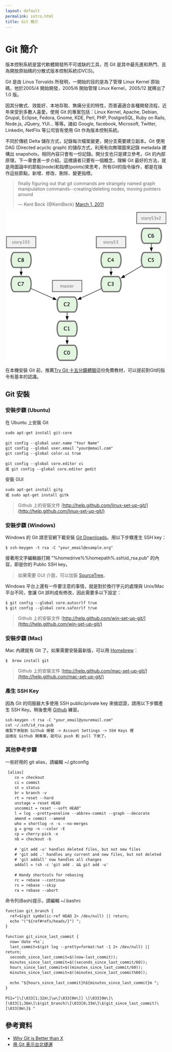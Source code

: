 ```yaml
---
layout: default
permalink: intro.html
title: Git 簡介
---
```


# Git 簡介

版本控制系統是當代軟體開發所不可或缺的工具，而 Git 是其中最先進和熱門、且為開放原始碼的分散式版本控制系統(DVCS)。

Git 是由 Linus Torvalds 所發明，一開始的目的是為了管理 Linux Kernel 原始碼，他於2005/4 開始開發，2005/6 開始管理  Linux Kernel，2005/12 就釋出了 1.0 版。

因其分散式、效能好、本地存取、無痛分支的特性，而普遍適合各種開發流程，近年來受到多數人喜愛。使用 Git 的專案包括：Linux Kernel, Apache, Debian, Drupal, Eclipse, Fedora, Gnome, KDE, Perl, PHP, PostgreSQL, Ruby on Rails, Node.js, JQuery, YUI... 等等。諸如 Google, facebook, Microsoft, Twitter, Linkedin, NetFlix 等公司皆有使用 Git 作為版本控制系統。

不同於傳統 Delta 儲存方式，記錄每次檔案變更，開分支需要建立副本。Git 使用 DAG (Directed acyclic graph) 的儲存方式，利用有向無環圖來記錄 metadata 建構出 snapshots，相同內容只會有一份記錄。開分支也只是建立參考。Git 的內部原理，下一章會進一步介紹。這裡讀者只要有一個概念，理解 Git 最好的方法，就是用圖論中的節點(node)和指標(points)來思考，所有*Git*的指令操作，都是在操作這些節點，新增、修改、刪除、變更指標。

<blockquote class="twitter-tweet"><p>finally figuring out that git commands are strangely named graph manipulation commands--creating/deleting nodes, moving pointers around</p>&mdash; Kent Beck (@KentBeck) <a href="https://twitter.com/KentBeck/status/42657237986054144" data-datetime="2011-03-01T18:47:32+00:00">March 1, 2011</a></blockquote>
<script async src="//platform.twitter.com/widgets.js" charset="utf-8"></script>

![Git graph example](images/intro-1.png)

在本機安裝 Git 前，推薦[Try Git 十五分鐘體驗](https://www.codeschool.com/courses/try-git)這份免費教材，可以提前對Git的指令有基本的認識。

## Git 安裝

### 安裝步驟 (Ubuntu)

在 Ubuntu 上安裝 Git

	sudo apt-get install git-core

	git config --global user.name "Your Name"
	git config --global user.email "your@email.com"
	git config --global color.ui true

	git config --global core.editor vi
	或 git config --global core.editor gedit

安裝 GUI

    sudo apt-get install gitg
	或 sudo apt-get install gitk

> Github 上的安裝文件 [http://help.github.com/linux-set-up-git/](http://help.github.com/linux-set-up-git/)


### 安裝步驟 (Windows)

Windows 的 Git 請至官網下載安裝 [Git Downloads](http://git-scm.com/download/win)。用以下步驟產生 SSH key：

    $ ssh-keygen -t rsa -C "your_email@example.org"

接著用文字編輯器打開 "%homedrive%%homepath%\.ssh\id_rsa.pub" 的內容，即是你的 Public SSH key。

> 如果需要 GUI 介面，可以加裝 [SourceTree](http://www.sourcetreeapp.com/)。

Windows 平台上還有一件要注意的事情，就是對於換行字元的處理與 Unix/Mac 平台不同，會讓 Git 誤判成有修改，因此需要多以下設定：


    $ git config --global core.autocrlf true
    $ git config --global core.safecrlf true


> Github 上的安裝文件 [http://help.github.com/win-set-up-git/](http://help.github.com/win-set-up-git/)

### 安裝步驟 (Mac)

Mac 內建就有 Git 了。如果需要安裝最新版，可以用 [Homebrew](http://brew.sh/)：

    $  brew install git

> Github 上的安裝文件 [http://help.github.com/mac-set-up-git/](http://help.github.com/mac-set-up-git/)

### 產生 SSH Key

因為 Git 的伺服器大多使用 SSH public/private key 來做認證，請用以下步驟產生 SSH Key。稍後會用 [Github](http://github.com) 練習。

	ssh-keygen -t rsa -C "your_email@youremail.com"
	cat ~/.ssh/id_rsa.pub
	複製下來貼到 Github 帳號 -> Account Settings -> SSH Keys 裡
	這樣在 Github 開專案，就可以 push 和 pull 下來了。

### 其他參考步驟

一些好用的 git alias，請編輯 ~/.gitconfig

     [alias]
        co = checkout
        ci = commit
        st = status
        br = branch -v
        rt = reset --hard
        unstage = reset HEAD
        uncommit = reset --soft HEAD^
        l = log --pretty=oneline --abbrev-commit --graph --decorate
        amend = commit --amend
        who = shortlog -n -s --no-merges
        g = grep -n --color -E
        cp = cherry-pick -x
	    nb = checkout -b

        # 'git add -u' handles deleted files, but not new files
        # 'git add .' handles any current and new files, but not deleted
        # 'git addall' now handles all changes
        addall = !sh -c 'git add . && git add -u'

        # Handy shortcuts for rebasing
        rc = rebase --continue
        rs = rebase --skip
        ra = rebase --abort

命令列(Bash)提示，請編輯 ~/.bashrc

    function git_branch {
      ref=$(git symbolic-ref HEAD 2> /dev/null) || return;
      echo "("${ref#refs/heads/}") ";
    }

    function git_since_last_commit {
      now=`date +%s`;
      last_commit=$(git log --pretty=format:%at -1 2> /dev/null) || return;
      seconds_since_last_commit=$((now-last_commit));
      minutes_since_last_commit=$((seconds_since_last_commit/60));
      hours_since_last_commit=$((minutes_since_last_commit/60));
      minutes_since_last_commit=$((minutes_since_last_commit%60));

      echo "${hours_since_last_commit}h${minutes_since_last_commit}m ";
    }

    PS1="[\[\033[1;32m\]\w\[\033[0m\]] \[\033[0m\]\[\033[1;36m\]\$(git_branch)\[\033[0;33m\]\$(git_since_last_commit)\[\033[0m\]$ "

## 參考資料

* [Why Git is Better than X](http://thkoch2001.github.com/whygitisbetter/)
* [用 Git 表示台北捷運](http://gugod.org/2009/12/git-graphing/)
